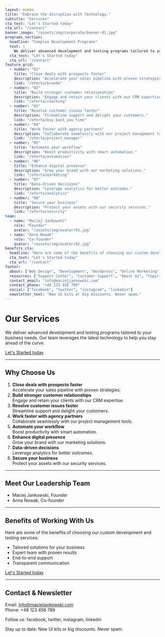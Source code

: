 ```yaml
---
layout: mombo
title: "Embrace the disruption with Technology."
subtitle: "Services"
cta_text: "Let's Started today"
cta_url: "/contact"
banner_image: "/assets/img/corporate/banner-01.jpg"
programs_section:
  headline: "Complex Development Programs"
  text: |
    We deliver advanced development and testing programs tailored to your business needs. Our team leverages the latest technology to help you stay ahead of the curve.
  cta_text: "Let's Started today"
  cta_url: "/contact"
feature_grid:
  - number: "01"
    title: "Close deals with prospects faster"
    description: "Accelerate your sales pipeline with proven strategies."
    link: "/oferta/brando"
  - number: "02"
    title: "Build stronger customer relationships"
    description: "Engage and retain your clients with our CRM expertise."
    link: "/oferta/coaching"
  - number: "03"
    title: "Resolve customer issues faster"
    description: "Streamline support and delight your customers."
    link: "/oferta/buy_back_you_time"
  - number: "04"
    title: "Work faster with agency partners"
    description: "Collaborate seamlessly with our project management tools."
    link: "/oferta/project_manager"
  - number: "05"
    title: "Automate your workflow"
    description: "Boost productivity with smart automation."
    link: "/oferta/automation"
  - number: "06"
    title: "Enhance digital presence"
    description: "Grow your brand with our marketing solutions."
    link: "/oferta/marketing"
  - number: "07"
    title: "Data-driven decisions"
    description: "Leverage analytics for better outcomes."
    link: "/oferta/analytics"
  - number: "08"
    title: "Secure your business"
    description: "Protect your assets with our security services."
    link: "/oferta/security"
team:
  - name: "Maciej Jankowski"
    role: "Founder"
    avatar: "/assets/img/avatar/01.jpg"
  - name: "Anna Nowak"
    role: "Co-founder"
    avatar: "/assets/img/avatar/02.jpg"
benefits_cta:
  headline: "Here are some of the benefits of choosing our custom development and testing services:"
  cta_text: "Let's Started today"
  cta_url: "/contact"
footer:
  about: ["Web Design", "Development", "Wordpress", "Online Marketing", "SEO Marketing"]
  resources: ["Support Center", "Customer Support", "About Us", "Copyright", "Popular Campaign"]
  contact_email: "info@maciejjankowski.com"
  contact_phone: "+48 123 456 789"
  social: ["facebook", "twitter", "instagram", "linkedin"]
  newsletter_text: "New UI kits or big discounts. Never spam."
---
```


# Our Services

We deliver advanced development and testing programs tailored to your business needs. Our team leverages the latest technology to help you stay ahead of the curve.

[Let's Started today](/contact)

---

## Why Choose Us

1. **Close deals with prospects faster**  
   Accelerate your sales pipeline with proven strategies.
2. **Build stronger customer relationships**  
   Engage and retain your clients with our CRM expertise.
3. **Resolve customer issues faster**  
   Streamline support and delight your customers.
4. **Work faster with agency partners**  
   Collaborate seamlessly with our project management tools.
5. **Automate your workflow**  
   Boost productivity with smart automation.
6. **Enhance digital presence**  
   Grow your brand with our marketing solutions.
7. **Data-driven decisions**  
   Leverage analytics for better outcomes.
8. **Secure your business**  
   Protect your assets with our security services.

---

## Meet Our Leadership Team

- Maciej Jankowski, Founder
- Anna Nowak, Co-founder

---

## Benefits of Working With Us

Here are some of the benefits of choosing our custom development and testing services:

- Tailored solutions for your business
- Expert team with proven results
- End-to-end support
- Transparent communication

[Let's Started today](/contact)

---

## Contact & Newsletter

Email: info@maciejjankowski.com  
Phone: +48 123 456 789

Follow us: facebook, twitter, instagram, linkedin

Stay up to date: New UI kits or big discounts. Never spam.
